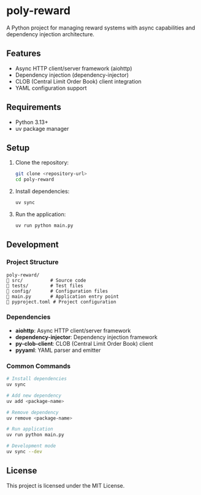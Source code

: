 # poly-reward

A Python project for managing reward systems with async capabilities and dependency injection architecture.

## Features

- Async HTTP client/server framework (aiohttp)
- Dependency injection (dependency-injector)
- CLOB (Central Limit Order Book) client integration
- YAML configuration support

## Requirements

- Python 3.13+
- uv package manager

## Setup

1. Clone the repository:
   ```bash
   git clone <repository-url>
   cd poly-reward
   ```

2. Install dependencies:
   ```bash
   uv sync
   ```

3. Run the application:
   ```bash
   uv run python main.py
   ```

## Development

### Project Structure

```
poly-reward/
   src/          # Source code
   tests/        # Test files
   config/       # Configuration files
   main.py       # Application entry point
   pyproject.toml # Project configuration
```

### Dependencies

- **aiohttp**: Async HTTP client/server framework
- **dependency-injector**: Dependency injection framework
- **py-clob-client**: CLOB (Central Limit Order Book) client
- **pyyaml**: YAML parser and emitter

### Common Commands

```bash
# Install dependencies
uv sync

# Add new dependency
uv add <package-name>

# Remove dependency
uv remove <package-name>

# Run application
uv run python main.py

# Development mode
uv sync --dev
```

## License

This project is licensed under the MIT License.